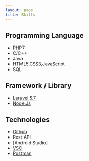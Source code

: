 ```yaml
---
layout: page
title: Skills
---
```


## Programming Language 
>
* PHP7
* C/C++ 
* Java 
* HTML5,CSS3,JavaScript
* SQL

## Framework / Library
>
* [Laravel 5.7](https://laravel.com/)
* [Node.Js](https://nodejs.org/en/)

## Technologies 
>
* [Github](https://github.com) 
* Rest API
* [Android Studio] 
* [VSC](https://code.visualstudio.com/)
* [Postman](https://www.postman.com/)





